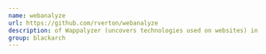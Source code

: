 ```yaml
---
name: webanalyze
url: https://github.com/rverton/webanalyze
description: of Wappalyzer (uncovers technologies used on websites) in go to automate scanning. URL : https://github.com/rverton/webanalyze Groups : blackarch blackarch-webapp blackarch-recon blackarch-scanner blackarch-fingerprint
group: blackarch
---
```

